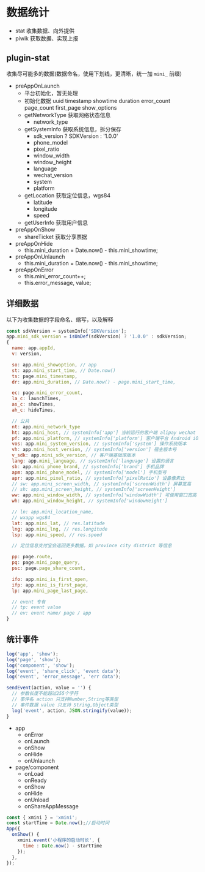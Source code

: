 # 数据统计

- stat 收集数据、向外提供
- piwik 获取数据、实现上报

## plugin-stat

收集尽可能多的数据(数据命名，使用下划线，更清晰，统一加 `mini_` 前缀)

- preAppOnLaunch
  - 平台初始化，暂无处理
  - 初始化数据 uuid timestamp showtime duration error_count page_count first_page show_options
  - getNetworkType 获取网络状态信息
    - network_type
  - getSystemInfo 获取系统信息，拆分保存
    - sdk_version ? SDKVersion : '1.0.0'
    - phone_model
    - pixel_ratio
    - window_width
    - window_height
    - language
    - wechat_version
    - system
    - platform
  - getLocation 获取定位信息，wgs84
    - latitude
    - longitude
    - speed
  - getUserInfo 获取用户信息
- preAppOnShow
  - shareTicket 获取分享票据
- preAppOnHide
  - this.mini_duration = Date.now() - this.mini_showtime;
- preAppOnUnlaunch
  - this.mini_duration = Date.now() - this.mini_showtime;
- preAppOnError
  - this.mini_error_count++;
  - this.error_message, value;

## 详细数据

以下为收集数据的字段命名、缩写，以及解释

```js
const sdkVersion = systemInfo['SDKVersion'];
app.mini_sdk_version = isUnDef(sdkVersion) ? '1.0.0' : sdkVersion;
{
  name: app.appId,
  v: version,

  so: app.mini_showoption, // app
  st: app.mini_start_time, // Date.now()
  ts: page.mini_timestamp,
  dr: app.mini_duration, // Date.now() - page.mini_start_time,

  ec: page.mini_error_count,
  la_c: launchTimes,
  as_c: showTimes,
  ah_c: hideTimes,

  // 公共
  nt: app.mini_network_type
  ht: app.mini_host, // systemInfo['app'] 当前运行的客户端 alipay wechat
  pf: app.mini_platform, // systemInfo['platform'] 客户端平台 Android iOS
  vos: app.mini_system_version, // systemInfo['system'] 操作系统版本
  vh: app.mini_host_version, // systemInfo['version'] 宿主版本号
  v_sdk: app.mini_sdk_version, // 客户端基础库版本
  lang: app.mini_language, // systemInfo['language'] 设置的语言
  sb: app.mini_phone_brand, // systemInfo['brand'] 手机品牌
  apm: app.mini_phone_model, // systemInfo['model'] 手机型号
  apr: app.mini_pixel_ratio, // systemInfo['pixelRatio'] 设备像素比
  // sw: app.mini_screen_width, // systemInfo['screenWidth'] 屏幕宽高
  // sh: app.mini_screen_height, // systemInfo['screenHeight']
  ww: app.mini_window_width, // systemInfo['windowWidth'] 可使用窗口宽高
  wh: app.mini_window_height, // systemInfo['windowHeight']

  // ln: app.mini_location_name,
  // wxapp wgs84
  lat: app.mini_lat, // res.latitude
  lng: app.mini_lng, // res.longitude
  lsp: app.mini_speed, // res.speed

  // 定位信息支付宝会返回更多数据，如 province city district 等信息

  pp: page.route,
  pq: page.mini_page_query,
  psc: page.page_share_count,

  ifo: app.mini_is_first_open,
  ifp: app.mini_is_first_page,
  lp: app.mini_page_last_page,

  // event 专有
  // tp: event value
  // ev: event name/ page / app
}
```

## 统计事件

```js
log('app', 'show');
log('page', 'show');
log('component', 'show');
log('event', 'share_click', 'event data');
log('event', 'error_message', 'err data');

sendEvent(action, value = '') {
  // 参数长度不能超过255个字符
  // 事件名 action 只支持Number,String等类型
  // 事件数据 value 只支持 String,Object类型
  log('event', action, JSON.stringify(value));
}
```

- app
  - onError
  - onLaunch
  - onShow
  - onHide
  - onUnlaunch
- page/component
  - onLoad
  - onReady
  - onShow
  - onHide
  - onUnload
  - onShareAppMessage

```js
const { xmini } = 'xmini';
const startTime = Date.now();//启动时间
App({
  onShow() {
    xmini.event('小程序的启动时长', {
      time : Date.now() - startTime
    });
  },
});
```
